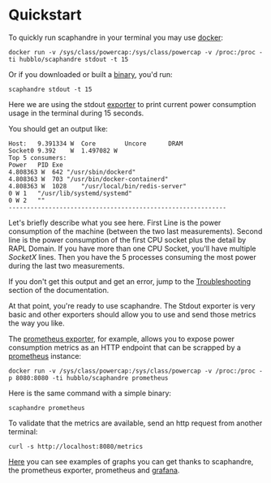 # Quickstart

To quickly run scaphandre in your terminal you may use [docker](https://www.docker.com/):

    docker run -v /sys/class/powercap:/sys/class/powercap -v /proc:/proc -ti hubblo/scaphandre stdout -t 15

Or if you downloaded or built a [binary](https://github.com/hubblo-org/scaphandre/releases/latest/download/scaphandre-v0.1.1-Ubuntu_20.04-x86_64.gz), you'd run:

    scaphandre stdout -t 15

Here we are using the stdout [exporter](../explanations/internal-structure.md) to print current power consumption usage in the terminal during 15 seconds.

You should get an output like:

    Host:	9.391334 W	Core		Uncore		DRAM
    Socket0	9.392    W	1.497082 W	
    Top 5 consumers:
    Power	PID	Exe
    4.808363 W	642	"/usr/sbin/dockerd"
    4.808363 W	703	"/usr/bin/docker-containerd"
    4.808363 W	1028	"/usr/local/bin/redis-server"
    0 W	1	"/usr/lib/systemd/systemd"
    0 W	2	""
    ------------------------------------------------------------

Let's briefly describe what you see here. First Line is the power consumption of the machine (between the two last measurements).
Second line is the power consumption of the first CPU socket plus the detail by RAPL Domain.
If you have more than one CPU Socket, you'll have multiple *SocketX* lines.
Then you have the 5 processes consuming the most power during the last two measurements.

If you don't get this output and get an error, jump to the [Troubleshooting](../troubleshooting.md) section of the documentation.

At that point, you're ready to use scaphandre. The Stdout exporter is very basic and other exporters should allow you to use and send those metrics the way you like.

The [prometheus exporter](references/exporter-prometheus.md), for example, allows you to expose power consumption metrics as an HTTP endpoint that can be scrapped by a [prometheus](https://prometheus.io) instance:

    docker run -v /sys/class/powercap:/sys/class/powercap -v /proc:/proc -p 8080:8080 -ti hubblo/scaphandre prometheus

Here is the same command with a simple binary:

    scaphandre prometheus

To validate that the metrics are available, send an http request from another terminal:

    curl -s http://localhost:8080/metrics

[Here](https://metrics.hubblo.org) you can see examples of graphs you can get thanks to scaphandre, the prometheus exporter, prometheus and [grafana](https://grafana.com/).